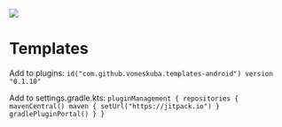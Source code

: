 [![](https://jitpack.io/v/voneskuba/templates-android.svg)](https://jitpack.io/#voneskuba/templates-android)

# Templates

Add to plugins:
``
id("com.github.voneskuba.templates-android") version "0.1.10"
``

Add to settings.gradle.kts:
``
pluginManagement {
    repositories {
        mavenCentral()
        maven { setUrl("https://jitpack.io") }
        gradlePluginPortal()
    }
}
``
